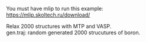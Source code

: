 You must have mlip to run this example:  
https://mlip.skoltech.ru/download/  
  
Relax 2000 structures with MTP and VASP.  
gen.traj: random generated 2000 strucutures of boron.